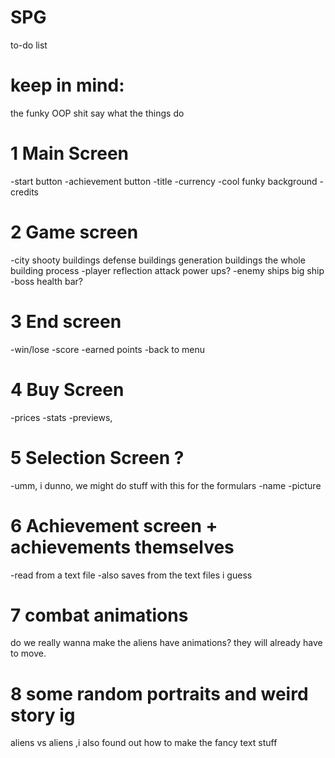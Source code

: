 # SPG
to-do list
# keep in mind:
the funky OOP shit
say what the things do
# 1 Main Screen 
-start button
-achievement button
-title
-currency
-cool funky background
-credits
# 2 Game screen
-city 
 shooty buildings 
 defense buildings
 generation buildings
 the whole building process
-player
  reflection attack
  power ups?
-enemy
  ships
  big ship
-boss health bar?
# 3 End screen
-win/lose
-score 
-earned points 
-back to menu
# 4 Buy Screen
-prices
-stats
-previews, 
# 5 Selection Screen ?
-umm, i dunno, we might do stuff with this for the formulars
-name
-picture
# 6 Achievement screen + achievements themselves
-read from a text file
-also saves from the text files i guess
# 7 combat animations
do we really wanna make the aliens have animations? they will already have to move.
# 8 some random portraits and weird story ig
aliens vs aliens ,i also found out how to make the fancy text stuff

